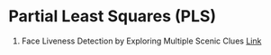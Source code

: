 # Partial Least Squares (PLS)

1. Face Liveness Detection by Exploring Multiple Scenic Clues [Link](https://drive.google.com/drive/u/0/folders/16AN-oSB6fW4fhcasBYLBCe9YCZY6wnc3)